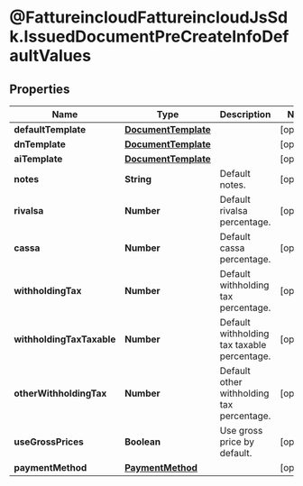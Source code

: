 # @FattureincloudFattureincloudJsSdk.IssuedDocumentPreCreateInfoDefaultValues

## Properties

Name | Type | Description | Notes
------------ | ------------- | ------------- | -------------
**defaultTemplate** | [**DocumentTemplate**](DocumentTemplate.md) |  | [optional] 
**dnTemplate** | [**DocumentTemplate**](DocumentTemplate.md) |  | [optional] 
**aiTemplate** | [**DocumentTemplate**](DocumentTemplate.md) |  | [optional] 
**notes** | **String** | Default notes. | [optional] 
**rivalsa** | **Number** | Default rivalsa percentage. | [optional] 
**cassa** | **Number** | Default cassa percentage. | [optional] 
**withholdingTax** | **Number** | Default withholding tax percentage. | [optional] 
**withholdingTaxTaxable** | **Number** | Default withholding tax taxable percentage. | [optional] 
**otherWithholdingTax** | **Number** | Default other withholding tax percentage. | [optional] 
**useGrossPrices** | **Boolean** | Use gross price by default. | [optional] 
**paymentMethod** | [**PaymentMethod**](PaymentMethod.md) |  | [optional] 


